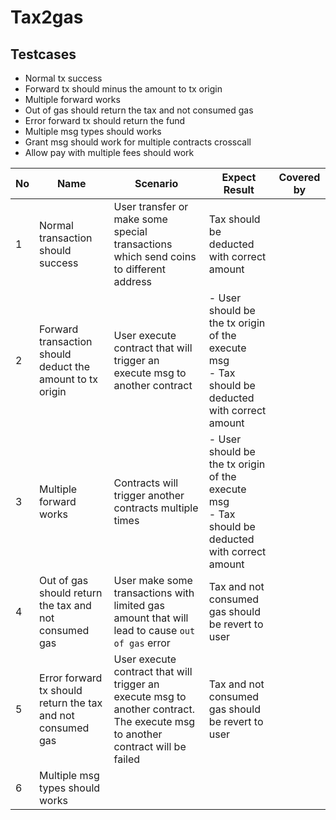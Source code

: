 # Tax2gas

## Testcases

- Normal tx success
- Forward tx should minus the amount to tx origin
- Multiple forward works
- Out of gas should return the tax and not consumed gas
- Error forward tx should return the fund
- Multiple msg types should works
- Grant msg should work for multiple contracts crosscall
- Allow pay with multiple fees should work

| No | Name | Scenario | Expect Result | Covered by |
|----|----------|-------------------|---------------|------------|
| 1 | Normal transaction should success | User transfer or make some special transactions which send coins to different address | Tax should be deducted with correct amount| |
| 2 | Forward transaction should deduct the amount to tx origin | User execute contract that will trigger an execute msg to another contract | - User should be the tx origin of the execute msg<br>- Tax should be deducted with correct amount | |
| 3 | Multiple forward works | Contracts will trigger another contracts multiple times | - User should be the tx origin of the execute msg<br>- Tax should be deducted with correct amount | |
| 4 | Out of gas should return the tax and not consumed gas | User make some transactions with limited gas amount that will lead to cause `out of gas` error | Tax and not consumed gas should be revert to user | |
| 5 | Error forward tx should return the tax and not consumed gas | User execute contract that will trigger an execute msg to another contract. The execute msg to another contract will be failed | Tax and not consumed gas should be revert to user | |
| 6 | Multiple msg types should works | 